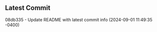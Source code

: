 
## Latest Commit
08db335 - Update README with latest commit info (2024-09-01 11:49:35 -0400) <Yunxi-Zhou>
